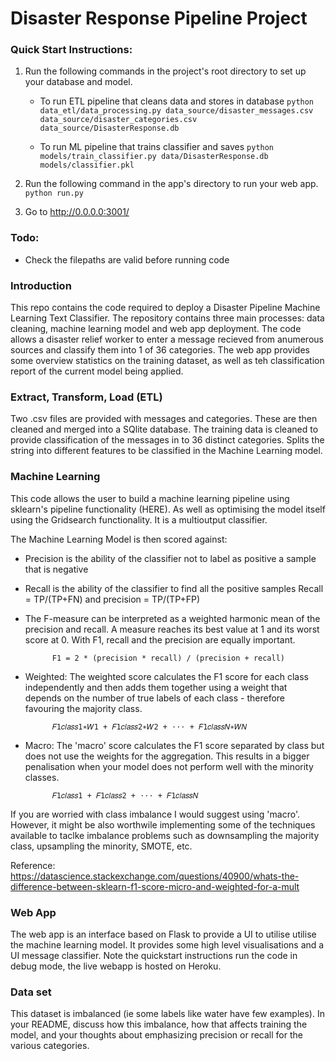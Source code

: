 # Disaster Response Pipeline Project

### Quick Start Instructions:
1. Run the following commands in the project's root directory to set up your database and model.

    - To run ETL pipeline that cleans data and stores in database
        `python data_etl/data_processing.py data_source/disaster_messages.csv data_source/disaster_categories.csv data_source/DisasterResponse.db`

    - To run ML pipeline that trains classifier and saves
        `python models/train_classifier.py data/DisasterResponse.db models/classifier.pkl`

2. Run the following command in the app's directory to run your web app.
    `python run.py`

3. Go to http://0.0.0.0:3001/


### Todo:

-  Check the filepaths are valid before running code


### Introduction

This repo contains the code required to deploy a Disaster Pipeline Machine Learning Text Classifier. The repository contains three main processes: data cleaning, machine learning model and web app deployment. The code allows a disaster relief worker to enter a message recieved from anumerous sources and classify them into 1 of 36 categories. The web app provides some overview statistics on the training dataset, as well as teh classification report of the current model being applied.

### Extract, Transform, Load (ETL)

Two .csv files are provided with messages and categories. These are then cleaned and merged into a SQlite database. The training data is cleaned to provide classification of the messages in to 36 distinct categories.
Splits the string into different features to be classified in the Machine Learning model.

### Machine Learning

This code allows the user to build a machine learning pipeline using sklearn's pipeline functionality (HERE). As well as optimising the model itself using the Gridsearch functionality. It is a multioutput classifier. 

The Machine Learning Model is then scored against:

- Precision is the ability of the classifier not to label as positive a sample that is negative
- Recall is the ability of the classifier to find all the positive samples
Recall = TP/(TP+FN) and precision = TP/(TP+FP)
- The F-measure can be interpreted as a weighted harmonic mean of the precision and recall. A measure reaches its best value at 1 and its worst score at 0. With F1, recall and the precision are equally important.

            F1 = 2 * (precision * recall) / (precision + recall)

- Weighted: The weighted score calculates the F1 score for each class independently and then adds them together using a weight that depends on the number of true labels of each class - therefore favouring the majority class.

            𝐹1𝑐𝑙𝑎𝑠𝑠1∗𝑊1 + 𝐹1𝑐𝑙𝑎𝑠𝑠2∗𝑊2 + ⋅⋅⋅ + 𝐹1𝑐𝑙𝑎𝑠𝑠𝑁∗𝑊𝑁

- Macro: The 'macro' score calculates the F1 score separated by class but does not use the weights for the aggregation. This results in a bigger penalisation when your model does not perform well with the minority classes.

            𝐹1𝑐𝑙𝑎𝑠𝑠1 + 𝐹1𝑐𝑙𝑎𝑠𝑠2 + ⋅⋅⋅ + 𝐹1𝑐𝑙𝑎𝑠𝑠𝑁

If you are worried with class imbalance I would suggest using 'macro'. However, it might be also worthwile implementing some of the techniques available to taclke imbalance problems such as downsampling the majority class, upsampling the minority, SMOTE, etc.

Reference: https://datascience.stackexchange.com/questions/40900/whats-the-difference-between-sklearn-f1-score-micro-and-weighted-for-a-mult


### Web App

The web app is an interface based on Flask to provide a UI to utilise utilise the machine learning model. It provides some high level visualisations and a UI message classifier. Note the quickstart instructions run the code in debug mode, the live webapp is hosted on Heroku.

### Data set

This dataset is imbalanced (ie some labels like water have few examples). In your README, discuss how this imbalance, how that affects training the model, and your thoughts about emphasizing precision or recall for the various categories.
